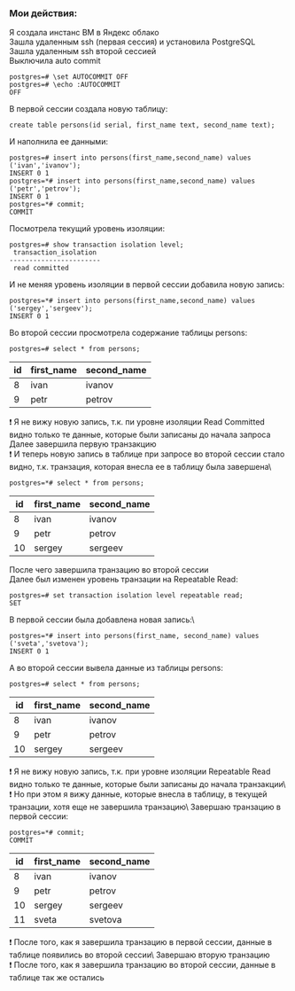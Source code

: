 ### Мои действия:
Я создала инстанс ВМ в Яндекс облако\
Зашла удаленным ssh (первая сессия) и установила PostgreSQL\
Зашла удаленным ssh второй сессией\
Выключила auto commit
```
postgres=# \set AUTOCOMMIT OFF
postgres=# \echo :AUTOCOMMIT
OFF
```
В первой сессии создала новую таблицу:
```
create table persons(id serial, first_name text, second_name text);
```
И наполнила ее данными:
```
postgres=# insert into persons(first_name,second_name) values ('ivan','ivanov');
INSERT 0 1
postgres=*# insert into persons(first_name,second_name) values ('petr','petrov');
INSERT 0 1
postgres=*# commit;
COMMIT
```
Посмотрела текущий уровень изоляции: 
```
postgres=# show transaction isolation level;
 transaction_isolation
-----------------------
 read committed
```
И не меняя уровень изоляции в первой сессии добавила новую запись:
```
postgres=*# insert into persons(first_name,second_name) values ('sergey','sergeev');
INSERT 0 1
```
Во второй сессии просмотрела содержание таблицы persons:
```
postgres=# select * from persons;
```
| id | first_name | second_name|
|-|--------|---|
| 8 | ivan       | ivanov|
| 9 | petr       | petrov|

:exclamation: Я не вижу новую запись, т.к. пи уровне изоляции Read Committed видно только те данные, которые были записаны до начала запроса\
Далее завершила первую транзакцию\
:exclamation: И теперь новую запись в таблице при запросе во второй сессии стало видно, т.к. транзация, которая внесла ее в таблицу была завершена\
```
postgres=*# select * from persons;
```
| id | first_name | second_name|
|-|--------|---|
| 8 | ivan       | ivanov|
| 9 | petr       | petrov|
| 10 | sergey      | sergeev|

После чего завершила транзацию во второй сессии\
Далее был изменен уровень транзации на Repeatable Read:
```
postgres=# set transaction isolation level repeatable read;
SET
```
В первой сессии была добавлена новая запись:\
```
postgres=*# insert into persons(first_name, second_name) values ('sveta','svetova');
INSERT 0 1
```
А во второй сессии вывела данные из таблицы persons:
```
postgres=# select * from persons;
```
| id | first_name | second_name|
|-|--------|---|
| 8 | ivan       | ivanov|
| 9 | petr       | petrov|
| 10 | sergey      | sergeev|

:exclamation: Я не вижу новую запись, т.к. при уровне изоляции Repeatable Read видно только те данные, которые были записаны до начала транзакции\ 
:exclamation: Но при этом я вижу данные, которые внесла в таблицу, в текущей транзации, хотя еще не завершила транзацию\ 
Завершаю транзацию в первой сессии:
```
postgres=*# commit;
COMMIT
```
| id | first_name | second_name|
|-|--------|---|
| 8 | ivan       | ivanov|
| 9 | petr       | petrov|
| 10 | sergey      | sergeev|
| 11 | sveta      | svetova|

:exclamation: После того, как я завершила транзацию в первой сессии, данные в таблице появились во второй сессии\ 
Завершаю вторую транзацию\
:exclamation: После того, как я завершила транзацию во второй сессии, данные в таблице так же остались



